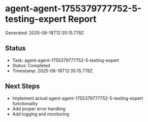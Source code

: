 # agent-agent-1755379777752-5-testing-expert Report

Generated: 2025-08-18T12:35:15.778Z

## Status
- Task: agent-agent-1755379777752-5-testing-expert
- Status: Completed
- Timestamp: 2025-08-18T12:35:15.778Z

## Next Steps
- Implement actual agent-agent-1755379777752-5-testing-expert functionality
- Add proper error handling
- Add logging and monitoring
